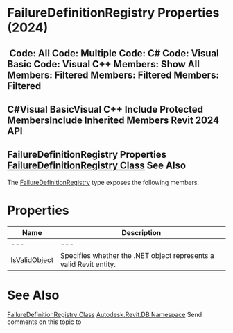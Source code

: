 # FailureDefinitionRegistry Properties (2024)

﻿
 Code: All Code: Multiple Code: C# Code: Visual Basic Code: Visual C++  Members: Show All Members: Filtered Members: Filtered Members: Filtered   
---  
C#Visual BasicVisual C++
Include Protected MembersInclude Inherited Members
Revit 2024 API  
---  
FailureDefinitionRegistry Properties  
[FailureDefinitionRegistry Class](30511621-28f7-c6d7-8a5c-071167eb25dd.md "FailureDefinitionRegistry Class") See Also  
---  
The [FailureDefinitionRegistry](30511621-28f7-c6d7-8a5c-071167eb25dd.md "FailureDefinitionRegistry Class") type exposes the following members.
# Properties
| Name | Description |
| --- | --- |
| --- | --- | --- |
| [IsValidObject](8c8964df-f1f9-6cc6-cc26-442b99803e40.md "IsValidObject Property") | Specifies whether the .NET object represents a valid Revit entity. |

# See Also
[FailureDefinitionRegistry Class](30511621-28f7-c6d7-8a5c-071167eb25dd.md "FailureDefinitionRegistry Class")
[Autodesk.Revit.DB Namespace](87546ba7-461b-c646-cbb1-2cb8f5bff8b2.md "Autodesk.Revit.DB Namespace")
Send comments on this topic to 